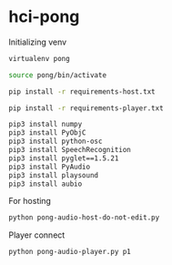 # hci-pong
Initializing venv
``` bash
virtualenv pong

source pong/bin/activate

pip install -r requirements-host.txt

pip install -r requirements-player.txt

pip3 install numpy
pip3 install PyObjC
pip3 install python-osc
pip3 install SpeechRecognition
pip3 install pyglet==1.5.21
pip3 install PyAudio
pip3 install playsound
pip3 install aubio
```

For hosting
``` bash
python pong-audio-host-do-not-edit.py
```
Player connect
``` bash
python pong-audio-player.py p1
```

